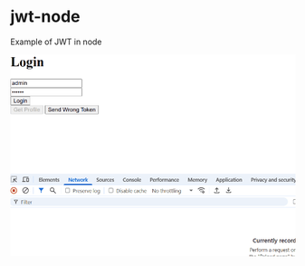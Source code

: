 # jwt-node
Example of JWT in node

![JWT Demo](https://raw.githubusercontent.com/armenstepanyan/jwt-node/main/jwt-demo.gif)

